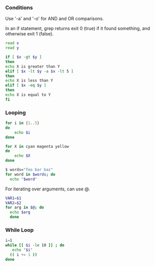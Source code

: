 ### Conditions

Use '-a' and '-o' for AND and OR comparisons.

In an if statement, grep returns exit 0 (true) if it found something, and otherwise exit 1 (false).

```sh
read x
read y

if [ $x -gt $y ]
then
echo X is greater than Y
elif [ $x -lt $y -a $x -lt 5 ]
then
echo X is less than Y
elif [ $x -eq $y ]
then
echo X is equal to Y
fi
```

### Looping

```sh
for i in {1..5}
do
    echo $i
done

for X in cyan magenta yellow
do
	echo $X
done

$ words="foo bar baz"
for word in $words; do
  echo "$word"
```

For iterating over arguments, can use @.

```bash
VAR1=$1
VAR2=$2
for arg in $@; do
  echo $arg
  done
```

### While Loop

```sh
i=1
while [[ $i -le 10 ]] ; do
   echo "$i"
  (( i += 1 ))
done
```
